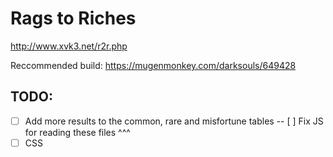 # Rags to Riches

http://www.xvk3.net/r2r.php

Reccommended build: https://mugenmonkey.com/darksouls/649428

## TODO:

- [ ] Add more results to the common, rare and misfortune tables
-- [ ] Fix JS for reading these files ^^^
- [ ] CSS
